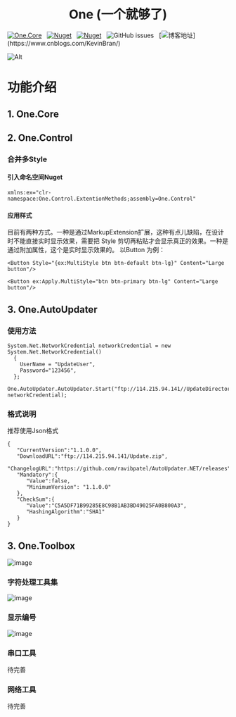 <div align="center">

# One (一个就够了)

</div>

[![One.Core](https://img.shields.io/nuget/v/One.Core?label=One.Core)](https://www.nuget.org/packages/One.Core/)
&nbsp; [![Nuget](https://img.shields.io/nuget/v/One.Control?label=One.Control)](https://www.nuget.org/packages/One.Control/)
&nbsp; [![Nuget](https://img.shields.io/nuget/v/One.AutoUpdater?label=One.AutoUpdater)](https://www.nuget.org/packages/One.AutoUpdater/)
&nbsp; ![GitHub issues](https://img.shields.io/github/issues/KleinPan/One)
&nbsp; [![博客地址](https://img.shields.io/badge/cnblogs-Link-brightgreen")](https://www.cnblogs.com/KevinBran/)


<!--
  ## Nuget Links
  
  | [One.Core](https://www.nuget.org/packages/One.Core/)  | [One.Control](https://www.nuget.org/packages/One.Control/) 
  | ------------- | ------------- 
  
-->

![Alt](https://repobeats.axiom.co/api/embed/4fb7dc32557eadd8782eafb3e3f4564a73996dd1.svg "Repobeats analytics image")

# 功能介绍
## 1. One.Core
## 2. One.Control
### 合并多Style
#### 引入命名空间Nuget
 `xmlns:ex="clr-namespace:One.Control.ExtentionMethods;assembly=One.Control"`
 ####   应用样式
目前有两种方式。一种是通过MarkupExtension扩展，这种有点儿缺陷，在设计时不能直接实时显示效果，需要把 Style 剪切再粘贴才会显示真正的效果。一种是通过附加属性，这个是实时显示效果的。 以Button 为例：
```
<Button Style="{ex:MultiStyle btn btn-default btn-lg}" Content="Large button"/>

<Button ex:Apply.MultiStyle="btn btn-primary btn-lg" Content="Large button"/>
```
## 3. One.AutoUpdater
### 使用方法
```
System.Net.NetworkCredential networkCredential = new System.Net.NetworkCredential()
  {
    UserName = "UpdateUser",
    Password="123456",
  };

One.AutoUpdater.AutoUpdater.Start("ftp://114.215.94.141//UpdateDirectories//Version.json", networkCredential);
 ```

### 格式说明
推荐使用Json格式
```
{
   "CurrentVersion":"1.1.0.0",
   "DownloadURL":"ftp://114.215.94.141/Update.zip",
   "ChangelogURL":"https://github.com/ravibpatel/AutoUpdater.NET/releases",
   "Mandatory":{
      "Value":false,
      "MinimumVersion": "1.1.0.0"
   },
   "CheckSum":{
      "Value":"C5A5DF71B99285E8C98B1AB3BD49025FA0B800A3",
      "HashingAlgorithm":"SHA1"
   }
}
```

## 3. One.Toolbox
![image](https://github.com/KleinPan/One.Toolbox/assets/34428802/585ed557-7ce2-4de8-8e4a-5880e8450246)

### 字符处理工具集
![image](https://github.com/KleinPan/One.Toolbox/assets/34428802/45b2c8f7-351e-413f-b377-02766ac4c7ab)

### 显示编号
![image](https://github.com/KleinPan/One.Toolbox/assets/34428802/23e2cc12-f89e-47bf-af0a-1c983900c337)

### 串口工具
待完善

### 网络工具
待完善



